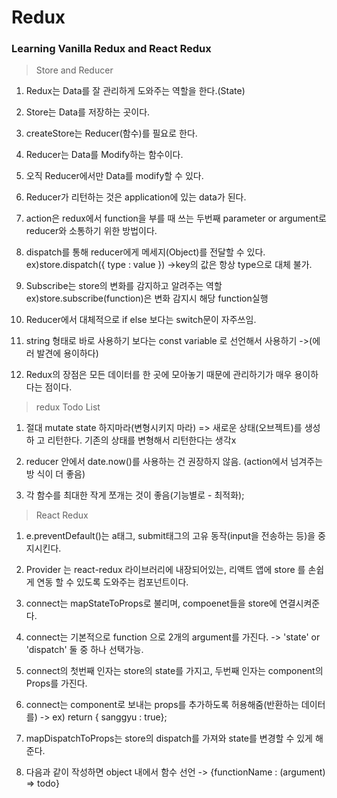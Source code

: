 # Redux

### Learning Vanilla Redux and React Redux

> Store and Reducer

1. Redux는 Data를 잘 관리하게 도와주는 역할을 한다.(State)

2. Store는 Data를 저장하는 곳이다.

3. createStore는 Reducer(함수)를 필요로 한다.

4. Reducer는 Data를 Modify하는 함수이다.

5. 오직 Reducer에서만 Data를 modify할 수 있다.

6. Reducer가 리턴하는 것은 application에 있는 data가 된다.

7. action은 redux에서 function을 부를 때 쓰는 두번째 parameter or argument로
   reducer와 소통하기 위한 방법이다.

8. dispatch를 통해 reducer에게 메세지(Object)를 전달할 수 있다.
   ex)store.dispatch({ type : value }) ->key의 값은 항상 type으로 대체 불가.

9. Subscribe는 store의 변화를 감지하고 알려주는 역할
   ex)store.subscribe(function)은 변화 감지시 해당 function실행

10. Reducer에서 대체적으로 if else 보다는 switch문이 자주쓰임.

11. string 형태로 바로 사용하기 보다는 const variable 로 선언해서 사용하기 ->(에
    러 발견에 용이하다)

12. Redux의 장점은 모든 데이터를 한 곳에 모아놓기 때문에 관리하기가 매우 용이하
    다는 점이다.

> redux Todo List

1. 절대 mutate state 하지마라(변형시키지 마라) => 새로운 상태(오브젝트)를 생성하
   고 리턴한다. 기존의 상태를 변형해서 리턴한다는 생각x

2. reducer 안에서 date.now()를 사용하는 건 권장하지 않음. (action에서 넘겨주는방
   식이 더 좋음)

3. 각 함수를 최대한 작게 쪼개는 것이 좋음(기능별로 - 최적화);

> React Redux

1. e.preventDefault()는 a태그, submit태그의 고유 동작(input을 전송하는 등)을 중
   지시킨다.

2. Provider 는 react-redux 라이브러리에 내장되어있는, 리액트 앱에 store 를 손쉽
   게 연동 할 수 있도록 도와주는 컴포넌트이다.

3. connect는 mapStateToProps로 불리며, compoenet들을 store에 연결시켜준다.

4. connect는 기본적으로 function 으로 2개의 argument를 가진다. -> 'state' or
   'dispatch' 둘 중 하나 선택가능.

5. connect의 첫번째 인자는 store의 state를 가지고, 두번째 인자는 component의
   Props를 가진다.

6. connect는 component로 보내는 props를 추가하도록 허용해줌(반환하는 데이터를)
   -> ex) return { sanggyu : true};

7. mapDispatchToProps는 store의 dispatch를 가져와 state를 변경할 수 있게 해준다.

8. 다음과 같이 작성하면 object 내에서 함수 선언 -> {functionName : (argument) =>
   todo}
